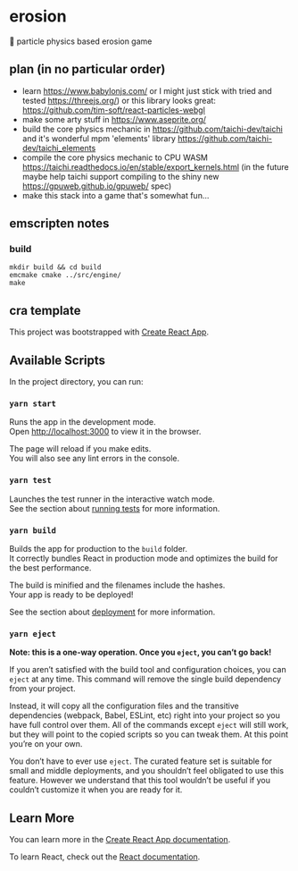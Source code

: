 # erosion

🚜 particle physics based erosion game

## plan (in no particular order)

- learn https://www.babylonjs.com/ or I might just stick with tried and tested https://threejs.org/) or this library looks great: https://github.com/tim-soft/react-particles-webgl
- make some arty stuff in https://www.aseprite.org/
- build the core physics mechanic in https://github.com/taichi-dev/taichi and it's wonderful mpm 'elements' library https://github.com/taichi-dev/taichi_elements
- compile the core physics mechanic to CPU WASM https://taichi.readthedocs.io/en/stable/export_kernels.html (in the future maybe help taichi support compiling to the shiny new https://gpuweb.github.io/gpuweb/ spec)
- make this stack into a game that's somewhat fun...

## emscripten notes

### build
```
mkdir build && cd build
emcmake cmake ../src/engine/
make
```

## cra template

This project was bootstrapped with [Create React App](https://github.com/facebook/create-react-app).

## Available Scripts

In the project directory, you can run:

### `yarn start`

Runs the app in the development mode.\
Open [http://localhost:3000](http://localhost:3000) to view it in the browser.

The page will reload if you make edits.\
You will also see any lint errors in the console.

### `yarn test`

Launches the test runner in the interactive watch mode.\
See the section about [running tests](https://facebook.github.io/create-react-app/docs/running-tests) for more information.

### `yarn build`

Builds the app for production to the `build` folder.\
It correctly bundles React in production mode and optimizes the build for the best performance.

The build is minified and the filenames include the hashes.\
Your app is ready to be deployed!

See the section about [deployment](https://facebook.github.io/create-react-app/docs/deployment) for more information.

### `yarn eject`

**Note: this is a one-way operation. Once you `eject`, you can’t go back!**

If you aren’t satisfied with the build tool and configuration choices, you can `eject` at any time. This command will remove the single build dependency from your project.

Instead, it will copy all the configuration files and the transitive dependencies (webpack, Babel, ESLint, etc) right into your project so you have full control over them. All of the commands except `eject` will still work, but they will point to the copied scripts so you can tweak them. At this point you’re on your own.

You don’t have to ever use `eject`. The curated feature set is suitable for small and middle deployments, and you shouldn’t feel obligated to use this feature. However we understand that this tool wouldn’t be useful if you couldn’t customize it when you are ready for it.

## Learn More

You can learn more in the [Create React App documentation](https://facebook.github.io/create-react-app/docs/getting-started).

To learn React, check out the [React documentation](https://reactjs.org/).
